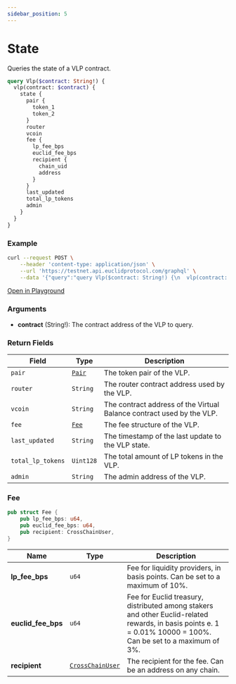 ```yaml
---
sidebar_position: 5
---
```


# State
Queries the state of a VLP contract.

```graphql
query Vlp($contract: String!) {
  vlp(contract: $contract) {
    state {
      pair {
        token_1
        token_2
      }
      router
      vcoin
      fee {
        lp_fee_bps
        euclid_fee_bps
        recipient {
          chain_uid
          address
        }
      }
      last_updated
      total_lp_tokens
      admin
    }
  }
}
```

### Example

```bash
curl --request POST \
    --header 'content-type: application/json' \
    --url 'https://testnet.api.euclidprotocol.com/graphql' \
    --data '{"query":"query Vlp($contract: String!) {\n  vlp(contract: $contract) {\n    state {\n      pair {\n        token_1\n        token_2\n      }\n      router\n      vcoin\n      fee {\n        lp_fee_bps\n        euclid_fee_bps\n        recipient {\n          chain_uid\n          address\n        }\n      }\n      last_updated\n      total_lp_tokens\n      admin\n    }\n  }\n}","variables":{"contract":"nibi1pys22jem6l222sxhexe7dmggtz8xkmhm49p7z3wjgrcdk3t46hgsle088m"}}'
```

[Open in Playground](https://testnet.api.euclidprotocol.com/?explorerURLState=N4IgJg9gxgrgtgUwHYBcQC4QEcYIE4CeABAGoA2ADgBQAkUEqeAhlCukQMop4CWSA5gEIAlEWAAdJESIA3SlXqMWbInQbdloiVOlEAziiYoEYybt0UmPPKZ3npKCAGtkAfQCMZ%2Bw%2BduATF7mAL6BungQMMZ4odIy9HwxRABmCCba3tKUrikIrgBGFHqJ0ggwUGQ8YNmp%2BYXFRHgIUDwUPMgothm6UAAWVkiuMJX10kxgYI16RXb2ITPSc95kTAaDFGBGCGCJjoZkrlmOLkjT3mNwCTOLRHNBIAA0IDJMvEx5ZAh6GCDpROIgig0rH%2B7H%2BSB4eR47goBD0fj8ACsEHAAGxkeF%2BPQADx6CCxCAA7GA4Px%2BCgAF4ADixTjgPTgABYAJwUAnkgDMAHcEfw8FAwE52SgGSievw9B8AAyUylwf73SR3IJAA)

### Arguments

- **contract** (String!): The contract address of the VLP to query.

### Return Fields

| **Field**            | **Type**          | **Description**                                                     |
|------------------|---------------|-----------------------------------------------------------------|
| `pair`             | [`Pair`](../../../Euclid%20Smart%20Contracts/CosmWasm/overview#pair)        | The token pair of the VLP.                                  |
| `router`           | `String`      | The router contract address used by the VLP.                             |
| `vcoin`            | `String`      | The contract address of the Virtual Balance contract used by the VLP.                              |
| `fee`              | [`Fee`](#fee)         | The fee structure of the VLP.                                   |
| `last_updated`     | `String`      | The timestamp of the last update to the VLP state.                    |
| `total_lp_tokens`  | `Uint128`     | The total amount of LP tokens in the VLP.                       |
| `admin`            | `String`      | The admin address of the VLP.                                   |

### Fee

```rust
pub struct Fee {
    pub lp_fee_bps: u64,
    pub euclid_fee_bps: u64,
    pub recipient: CrossChainUser,
}

```
| **Name**          | **Type**          | **Description**                                                                                     |
|-------------------|-------------------|-----------------------------------------------------------------------------------------------------|
| **lp_fee_bps**    | `u64`             | Fee for liquidity providers, in basis points.  Can be set to a maximum of 10%.                                                      |
| **euclid_fee_bps**| `u64`             | Fee for Euclid treasury, distributed among stakers and other Euclid-related rewards, in basis points e. 1 = 0.01% 10000 = 100%. Can be set to a maximum of 3%. |
| **recipient**     | [`CrossChainUser`](../../../Euclid%20Smart%20Contracts/CosmWasm/overview#crosschainuser)  | The recipient for the fee. Can be an address on any chain.                                                                       |